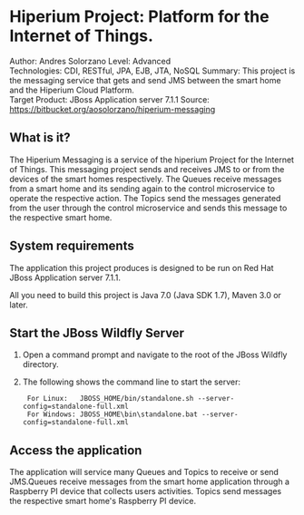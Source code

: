 Hiperium Project: Platform for the Internet of Things.
========================
Author: Andres Solorzano
Level: Advanced  
Technologies: CDI, RESTful, JPA, EJB, JTA, NoSQL
Summary: This project is the messaging service that gets and send JMS between the smart home and the Hiperium Cloud Platform.  
Target Product: JBoss Application server 7.1.1
Source: <https://bitbucket.org/aosolorzano/hiperium-messaging>  

What is it?
-----------

The Hiperium Messaging is a service of the hiperium Project for the Internet of Things. This messaging project sends and receives JMS to or from the devices of the smart homes respectively. The Queues receive messages from a smart home and its sending again to the control microservice to operate the respective action. The Topics send the messages generated from the user through the control microservice and sends this message to the respective smart home.

System requirements
-------------------

The application this project produces is designed to be run on Red Hat JBoss Application server 7.1.1.

All you need to build this project is Java 7.0 (Java SDK 1.7), Maven 3.0 or later.


Start the JBoss Wildfly Server
-------------------------

1. Open a command prompt and navigate to the root of the JBoss Wildfly directory.
2. The following shows the command line to start the server:

        For Linux:   JBOSS_HOME/bin/standalone.sh --server-config=standalone-full.xml
        For Windows: JBOSS_HOME\bin\standalone.bat --server-config=standalone-full.xml


Access the application 
---------------------

The application will service many Queues and Topics to receive or send JMS.Queues receive messages from the smart home application through a Raspberry PI device that collects users activities. Topics send messages the respective smart home's Raspberry PI device.
